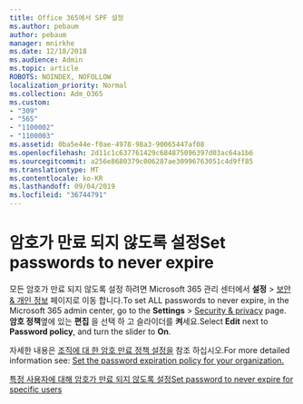 ```yaml
---
title: Office 365에서 SPF 설정
ms.author: pebaum
author: pebaum
manager: mnirkhe
ms.date: 12/18/2018
ms.audience: Admin
ms.topic: article
ROBOTS: NOINDEX, NOFOLLOW
localization_priority: Normal
ms.collection: Adm_O365
ms.custom:
- "309"
- "565"
- "1100002"
- "1100003"
ms.assetid: 0ba5e44e-f0ae-4978-98a3-90065447af08
ms.openlocfilehash: 2d11c1c637761429c684875096397d03ac64a1b6
ms.sourcegitcommit: a256e8680379c006287ae30996763051c4d9ff85
ms.translationtype: MT
ms.contentlocale: ko-KR
ms.lasthandoff: 09/04/2019
ms.locfileid: "36744791"
---
```

# <a name="set-passwords-to-never-expire"></a><span data-ttu-id="f0b83-102">암호가 만료 되지 않도록 설정</span><span class="sxs-lookup"><span data-stu-id="f0b83-102">Set passwords to never expire</span></span>

<span data-ttu-id="f0b83-103">모든 암호가 만료 되지 않도록 설정 하려면 Microsoft 365 관리 센터에서 **설정** > [보안 &amp; 개인 정보](https://portal.office.com/adminportal/home#/settings/security) 페이지로 이동 합니다.</span><span class="sxs-lookup"><span data-stu-id="f0b83-103">To set ALL passwords to never expire, in the Microsoft 365 admin center, go to the **Settings** > [Security &amp; privacy](https://portal.office.com/adminportal/home#/settings/security) page.</span></span> <span data-ttu-id="f0b83-104">**암호 정책**옆에 있는 **편집** 을 선택 하 고 슬라이더를 **켜**세요.</span><span class="sxs-lookup"><span data-stu-id="f0b83-104">Select **Edit** next to **Password policy**, and turn the slider to **On**.</span></span>
  
<span data-ttu-id="f0b83-105">자세한 내용은 [조직에 대 한 암호 만료 정책 설정을](https://docs.microsoft.com/office365/admin/manage/set-password-expiration-policy) 참조 하십시오.</span><span class="sxs-lookup"><span data-stu-id="f0b83-105">For more detailed information see: [Set the password expiration policy for your organization.](https://docs.microsoft.com/office365/admin/manage/set-password-expiration-policy)</span></span>
  
[<span data-ttu-id="f0b83-106">특정 사용자에 대해 암호가 만료 되지 않도록 설정</span><span class="sxs-lookup"><span data-stu-id="f0b83-106">Set password to never expire for specific users</span></span>](https://docs.microsoft.com/office365/admin/add-users/set-password-to-never-expire)
  